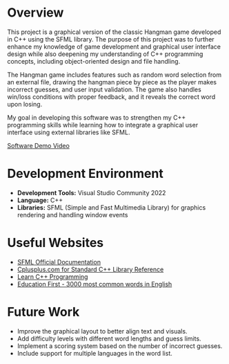 # Overview

This project is a graphical version of the classic Hangman game developed in C++ using the SFML library. The purpose of this project was to further enhance my knowledge of game development and graphical user interface design while also deepening my understanding of C++ programming concepts, including object-oriented design and file handling.

The Hangman game includes features such as random word selection from an external file, drawing the hangman piece by piece as the player makes incorrect guesses, and user input validation. The game also handles win/loss conditions with proper feedback, and it reveals the correct word upon losing.

My goal in developing this software was to strengthen my C++ programming skills while learning how to integrate a graphical user interface using external libraries like SFML.

[Software Demo Video](http://youtube.link.goes.here)

# Development Environment

- **Development Tools:** Visual Studio Community 2022
- **Language:** C++
- **Libraries:** SFML (Simple and Fast Multimedia Library) for graphics rendering and handling window events

# Useful Websites

- [SFML Official Documentation](https://www.sfml-dev.org/documentation/2.5.1/)
- [Cplusplus.com for Standard C++ Library Reference](http://www.cplusplus.com/reference/)
- [Learn C++ Programming](https://www.learncpp.com/)
- [Education First - 3000 most common words in English](https://www.ef.edu/english-resources/english-vocabulary/top-3000-words/)

# Future Work

- Improve the graphical layout to better align text and visuals.
- Add difficulty levels with different word lengths and guess limits.
- Implement a scoring system based on the number of incorrect guesses.
- Include support for multiple languages in the word list.
